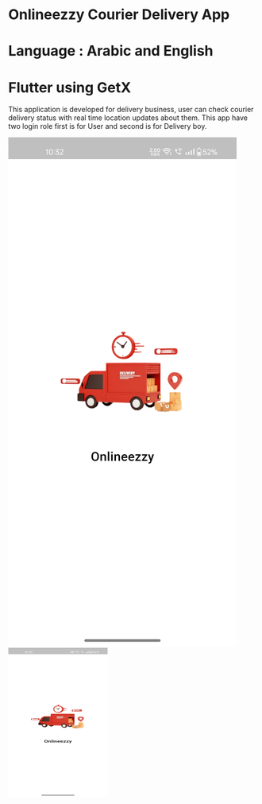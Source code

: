 # Onlineezzy Courier Delivery App
# Language : Arabic and English
# Flutter using GetX

This application is developed for delivery business, user can check courier delivery status with real time location updates about them.
This app have two login role first is for User and second is for Delivery boy.

![Splash Image](ScreenShots/1.jpg)
<img src="ScreenShots/1.jpg" alt="Alt text" width="200" height="300">
